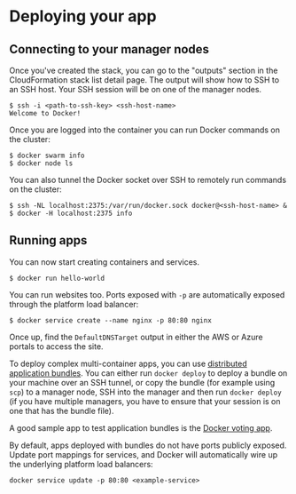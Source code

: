 <!--[metadata]>
+++
title = "Deploying Apps on AWS/Azure"
description = "Deploying Apps on AWS/Azure"
keywords = ["iaas, aws, azure"]
[menu.iaas]
name="Deploying Apps"
identifier="docs-apps"
weight="3"
+++
<![end-metadata]-->

# Deploying your app

## Connecting to your manager nodes

Once you've created the stack, you can go to the "outputs" section in the CloudFormation stack list detail page.
The output will show how to SSH to an SSH host. Your SSH session will be on one of the manager nodes.

    $ ssh -i <path-to-ssh-key> <ssh-host-name>
    Welcome to Docker!

Once you are logged into the container you can run Docker commands on the cluster:

    $ docker swarm info
    $ docker node ls

You can also tunnel the Docker socket over SSH to remotely run commands on the cluster:

    $ ssh -NL localhost:2375:/var/run/docker.sock docker@<ssh-host-name> &
    $ docker -H localhost:2375 info

## Running apps

You can now start creating containers and services.

    $ docker run hello-world

You can run websites too. Ports exposed with `-p` are automatically exposed through the platform load balancer:

    $ docker service create --name nginx -p 80:80 nginx

Once up, find the `DefaultDNSTarget` output in either the AWS or Azure portals to access the site.

To deploy complex multi-container apps, you can use [distributed application bundles](https://github.com/docker/docker/blob/master/experimental/docker-stacks.md). You can either run `docker deploy` to deploy a bundle on your machine over an SSH tunnel, or copy the bundle (for example using `scp`) to a manager node, SSH into the manager and then run `docker deploy` (if you have multiple managers, you have to ensure that your session is on one that has the bundle file).

A good sample app to test application bundles is the [Docker voting app](https://github.com/docker/example-voting-app).

By default, apps deployed with bundles do not have ports publicly exposed. Update port mappings for services, and Docker will automatically wire up the underlying platform load balancers:

    docker service update -p 80:80 <example-service>
